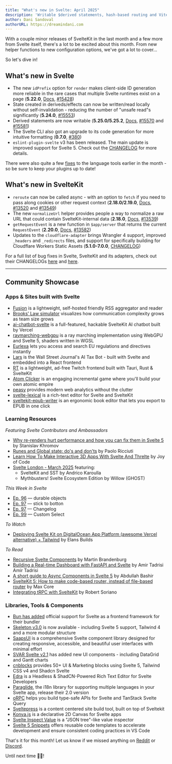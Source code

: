 ```yaml
---
title: "What's new in Svelte: April 2025"
description: 'Writable $derived statements, hash-based routing and Vite 6 support'
author: Dani Sandoval
authorURL: https://dreamindani.com
---
```


With a couple minor releases of SvelteKit in the last month and a few more from Svelte itself, there's a lot to be excited about this month. From new helper functions to new configuration options, we've got a lot to cover...

So let's dive in!

## What's new in Svelte

- The new `idPrefix` option for `render` makes client-side ID generation more reliable in the rare cases that multiple Svelte runtimes exist on a page (**5.22.0**, [Docs](https://svelte.dev/docs/svelte/svelte-server#render), [#15428](https://github.com/sveltejs/svelte/pull/15428))
- State created in deriveds/effects can now be written/read locally without self-invalidation - reducing the number of "unsafe read"s significantly (**5.24.0**, [#15553](https://github.com/sveltejs/svelte/pull/15553))
- Derived statements are now writable (**5.25.0/5.25.2**, [Docs](https://svelte.dev/docs/svelte/derived#Overriding-derived-values), [#15570](https://github.com/sveltejs/svelte/pull/15570) and [#15581](https://github.com/sveltejs/svelte/pull/15581))
- The Svelte CLI also got an upgrade to its code generation for more intuitive formatting (**0.7.0**, [#380](https://github.com/sveltejs/cli/pull/380))
- `eslint-plugin-svelte` v3 has been released. The main update is improved support for Svelte 5. Check out the [CHANGELOG](https://github.com/sveltejs/eslint-plugin-svelte/releases) for more details.

There were also quite a few [fixes](https://github.com/sveltejs/language-tools/releases/tag/extensions-109.5.3) to the language tools earlier in the month - so be sure to keep your plugins up to date!


## What's new in SvelteKit
- `reroute` can now be called async - with an option to `fetch` if you need to pass along cookies or other request context (**2.18.0/2.19.0**, [Docs](https://svelte.dev/docs/kit/@sveltejs-kit#Reroute), [#13520](https://github.com/sveltejs/kit/pull/13520) and [#13549](https://github.com/sveltejs/kit/pull/13549))
- The new `normalizeUrl` helper provides people a way to normalize a raw URL that could contain SvelteKit-internal data (**2.18.0**, [Docs](https://svelte.dev/docs/kit/@sveltejs-kit#normalizeUrl), [#13539](https://github.com/sveltejs/kit/pull/13539))
- `getRequestEvent` is a new function in `$app/server` that returns the current `RequestEvent` (**2.20.0**, [Docs](https://svelte.dev/docs/kit/app-server#getRequestEvent), [#13582](https://github.com/sveltejs/kit/pull/13582))
- Updates to the `cloudflare-adapter` brings Wrangler 4 support, improved `_headers` and `_redirects` files, and support for specifically building for Cloudflare Workers Static Assets (**5.1.0-7.0.0**, [CHANGELOG]([url](https://github.com/sveltejs/kit/blob/main/packages/adapter-cloudflare/CHANGELOG.md)))

For a full list of bug fixes in Svelte, SvelteKit and its adapters, check out their CHANGELOGs [here](https://github.com/sveltejs/svelte/blob/main/packages/svelte/CHANGELOG.md) and [here](https://github.com/sveltejs/kit/tree/main/packages).

---

## Community Showcase

### Apps & Sites built with Svelte

- [Fusion](https://github.com/0x2E/fusion) is a lightweight, self-hosted friendly RSS aggregator and reader
- [Brooks’ Law simulator](https://www.alci.dev/en/tools/brooks-law-simulator) visualizes how communication complexity grows as team size grows
- [ai-chatbot-svelte](https://github.com/vercel/ai-chatbot-svelte) is a full-featured, hackable SvelteKit AI chatbot built by Vercel 
- [raymarching-webgpu](https://github.com/Hugo-Dz/raymarching-webgpu) is a ray marching implementation using WebGPU and Svelte 5, shaders written in WGSL
- [Eurlexa](https://www.eurlexa.com/) lets you access and search EU regulations and directives instantly
- [Lars](https://www.wsj.com/personal-finance/taxes/taxes-tax-season-ai-chatbot-lars-ebf9b410?st=hk828B) is the Wall Street Journal's AI Tax Bot - built with Svelte and embedded into a React frontend
- [RT](https://github.com/Kyagara/rt/) is a lightweight, ad-free Twitch frontend built with Tauri, Rust & SvelteKit
- [Atom Clicker](https://github.com/Ayfri/Atom-Clicker-Svelte) is an engaging incremental game where you'll build your own atomic empire
- [peasy](https://peasy.so/) provides modern web analytics without the clutter
- [svelte-lexical](https://svelte-lexical.vercel.app/) is a rich-text editor for Svelte and SvelteKit
- [sveltekit-epub-writer](https://github.com/doolijb/sveltekit-epub-writer) is an ergonomic book editor that lets you export to EPUB in one click 

### Learning Resources

_Featuring Svelte Contributors and Ambassadors_

- [Why re-renders hurt performance and how you can fix them in Svelte 5](https://www.youtube.com/watch?v=bAAwVpvdy_g) by Stanislav Khromov
- [Runes and Global state: do's and don'ts](https://mainmatter.com/blog/2025/03/11/global-state-in-svelte-5/) by Paolo Ricciuti
- [Learn How To Make Interactive 3D Apps With Svelte And Threlte](https://www.youtube.com/watch?v=tfq8OrvORYE) by Joy of Code
- [Svelte London - March 2025](https://www.youtube.com/watch?v=R4FA-W1QCa0) featuring:
  - SvelteKit and SST by Andrico Karoulla
  - Mythbusters! Svelte Ecosystem Edition by Willow (GHOST)


_This Week in Svelte_

- [Ep. 96](https://www.youtube.com/watch?v=HnpvpWTcaVI) — durable objects
- [Ep. 97](https://www.youtube.com/watch?v=RaQLAiEP7sc) — stick to botton
- [Ep. 97](https://www.youtube.com/watch?v=0YH1RraeXFU) — Changelog
- [Ep. 99](https://www.youtube.com/watch?v=Wzd_FG-rymQ) — Custom Select

_To Watch_

- [Deploying Svelte Kit on DigitalOcean App Platform (awesome Vercel alternative) + Tailwind](https://www.youtube.com/watch?v=9FrC0kTTw64) by Elans Builds

_To Read_

- [Recursive Svelte Components](https://scriptraccoon.dev/blog/recursive-svelte-components) by Martin Brandenburg
- [Building a Real-time Dashboard with FastAPI and Svelte](https://testdriven.io/blog/fastapi-svelte/) by Amir Tadrisi Amir Tadrisi
- [A short guide to Async Components in Svelte 5](https://dev.to/digitaldrreamer/a-short-guide-to-async-components-in-svelte-5-57l4) by Abdullah Bashir
- [SvelteKit 5: How to make code-based router, instead of file-based router](https://dev.to/maxcore/sveltekit-5-how-to-make-code-based-router-instead-of-file-based-router-1jf) by Max Core
- [Integrating tRPC with SvelteKit](https://dev.to/wobsoriano/integrating-trpc-with-sveltekit-4271) by Robert Soriano

### Libraries, Tools & Components

- [Bun has added](https://github.com/oven-sh/bun/pull/17735) official support for Svelte as a frontend framework for their bundler 
- [Skeleton v3.0](https://www.skeleton.dev/) is now available - including Svelte 5 support, Tailwind 4 and a more modular structure
- [SaapsUI](https://github.com/sappsdev/sappsui) is a comprehensive Svelte component library designed for creating responsive, accessible, and beautiful user interfaces with minimal effort
- [SVAR Svelte v2.1](https://svar.dev/svelte/) has added new UI components - including DataGrid and Gantt charts
- [cnblocks](https://github.com/SikandarJODD/cnblocks) provides 50+ UI & Marketing blocks using Svelte 5, Tailwind CSS v4 and Shadcn Svelte
- [Edra](https://www.reddit.com/r/sveltejs/comments/1jdyyjv/shadeditor_evolves_to_edra_a_headless/) is a Headless & ShadCN-Powered Rich Text Editor for Svelte Developers
- [Paraglide](https://inlang.com/m/gerre34r/library-inlang-paraglideJs/changelog#paraglide-js-20-), the i18n library for supporting multiple languages in your Svelte app, release their 2.0 version
- [oRPC](https://github.com/unnoq/orpc) helps you build type-safe APIs for Svelte and TanStack Svelte Query
- [Sveltepress](https://github.com/SveltePress/sveltepress) is a content centered site build tool, built on top of Sveltekit
- [Konva.js](https://konvajs.org/docs/svelte/index.html) is a declarative 2D Canvas for Svelte apps
- [Svelte Inspect Value](https://inspect.eirik.space/) is a "JSON tree"-like value inspector
- [Svelte 5 Snippets](https://marketplace.visualstudio.com/items?itemName=thonymg.svelte-5-kit-snippets) offers reusable code templates to accelerate development and ensure consistent coding practices in VS Code

That's it for this month! Let us know if we missed anything on [Reddit](https://www.reddit.com/r/sveltejs/) or [Discord](https://discord.gg/svelte).

Until next time 👋🏼!

